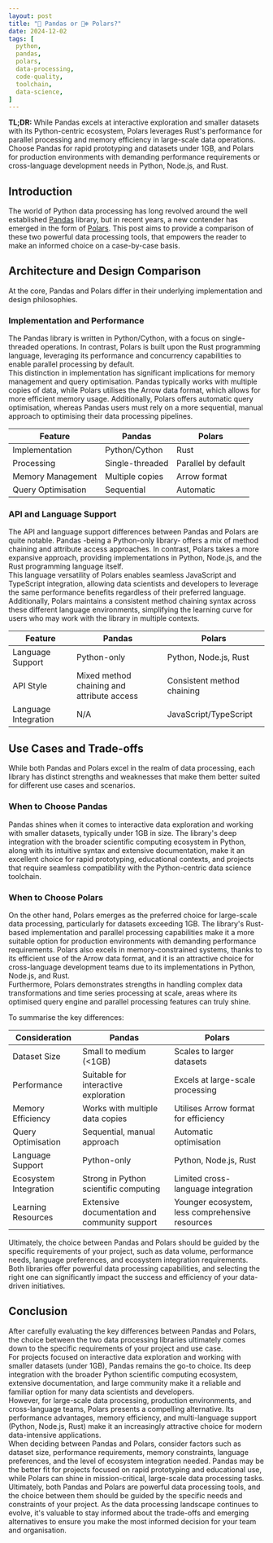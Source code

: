 ```yaml
---
layout: post
title: "🐼 Pandas or 🐻‍❄️ Polars?"
date: 2024-12-02
tags: [
  python,
  pandas,
  polars,
  data-processing,
  code-quality,
  toolchain,
  data-science,
]
---
```


**TL;DR:** While Pandas excels at interactive exploration and smaller datasets
with its Python-centric ecosystem, Polars leverages Rust's performance for
parallel processing and memory efficiency in large-scale data operations. Choose
Pandas for rapid prototyping and datasets under 1GB, and Polars for production
environments with demanding performance requirements or cross-language
development needs in Python, Node.js, and Rust.

<!--more-->

## Introduction

The world of Python data processing has long revolved around the well
established [Pandas](https://pandas.pydata.org/) library, but in recent years, a
new contender has emerged in the form of [Polars](https://pola.rs/). This post
aims to provide a comparison of these two powerful data processing tools, that
empowers the reader to make an informed choice on a case-by-case basis.

## Architecture and Design Comparison

At the core, Pandas and Polars differ in their underlying implementation and
design philosophies.

### Implementation and Performance

The Pandas library is written in Python/Cython, with a focus on single-threaded
operations. In contrast, Polars is built upon the Rust programming language,
leveraging its performance and concurrency capabilities to enable parallel
processing by default.\
This distinction in implementation has significant implications for memory
management and query optimisation. Pandas typically works with multiple copies
of data, while Polars utilises the Arrow data format, which allows for more
efficient memory usage. Additionally, Polars offers automatic query
optimisation, whereas Pandas users must rely on a more sequential, manual
approach to optimising their data processing pipelines.

| Feature            | Pandas          | Polars              |
| ------------------ | --------------- | ------------------- |
| Implementation     | Python/Cython   | Rust                |
| Processing         | Single-threaded | Parallel by default |
| Memory Management  | Multiple copies | Arrow format        |
| Query Optimisation | Sequential      | Automatic           |

### API and Language Support

The API and language support differences between Pandas and Polars are quite
notable. Pandas -being a Python-only library- offers a mix of method chaining
and attribute access approaches. In contrast, Polars takes a more expansive
approach, providing implementations in Python, Node.js, and the Rust programming
language itself.\
This language versatility of Polars enables seamless JavaScript and TypeScript
integration, allowing data scientists and developers to leverage the same
performance benefits regardless of their preferred language. Additionally,
Polars maintains a consistent method chaining syntax across these different
language environments, simplifying the learning curve for users who may work
with the library in multiple contexts.

| Feature              | Pandas                                     | Polars                     |
| -------------------- | ------------------------------------------ | -------------------------- |
| Language Support     | Python-only                                | Python, Node.js, Rust      |
| API Style            | Mixed method chaining and attribute access | Consistent method chaining |
| Language Integration | N/A                                        | JavaScript/TypeScript      |

## Use Cases and Trade-offs

While both Pandas and Polars excel in the realm of data processing, each library
has distinct strengths and weaknesses that make them better suited for different
use cases and scenarios.

### When to Choose Pandas

Pandas shines when it comes to interactive data exploration and working with
smaller datasets, typically under 1GB in size. The library's deep integration
with the broader scientific computing ecosystem in Python, along with its
intuitive syntax and extensive documentation, make it an excellent choice for
rapid prototyping, educational contexts, and projects that require seamless
compatibility with the Python-centric data science toolchain.

### When to Choose Polars

On the other hand, Polars emerges as the preferred choice for large-scale data
processing, particularly for datasets exceeding 1GB. The library's Rust-based
implementation and parallel processing capabilities make it a more suitable
option for production environments with demanding performance requirements.
Polars also excels in memory-constrained systems, thanks to its efficient use of
the Arrow data format, and it is an attractive choice for cross-language
development teams due to its implementations in Python, Node.js, and Rust.\
Furthermore, Polars demonstrates strengths in handling complex data
transformations and time series processing at scale, areas where its optimised
query engine and parallel processing features can truly shine.

To summarise the key differences:

| Consideration         | Pandas                                        | Polars                                          |
| --------------------- | --------------------------------------------- | ----------------------------------------------- |
| Dataset Size          | Small to medium (<1GB)                        | Scales to larger datasets                       |
| Performance           | Suitable for interactive exploration          | Excels at large-scale processing                |
| Memory Efficiency     | Works with multiple data copies               | Utilises Arrow format for efficiency            |
| Query Optimisation    | Sequential, manual approach                   | Automatic optimisation                          |
| Language Support      | Python-only                                   | Python, Node.js, Rust                           |
| Ecosystem Integration | Strong in Python scientific computing         | Limited cross-language integration              |
| Learning Resources    | Extensive documentation and community support | Younger ecosystem, less comprehensive resources |

Ultimately, the choice between Pandas and Polars should be guided by the
specific requirements of your project, such as data volume, performance needs,
language preferences, and ecosystem integration requirements. Both libraries
offer powerful data processing capabilities, and selecting the right one can
significantly impact the success and efficiency of your data-driven initiatives.

## Conclusion

After carefully evaluating the key differences between Pandas and Polars, the
choice between the two data processing libraries ultimately comes down to the
specific requirements of your project and use case.\
For projects focused on interactive data exploration and working with smaller
datasets (under 1GB), Pandas remains the go-to choice. Its deep integration with
the broader Python scientific computing ecosystem, extensive documentation, and
large community make it a reliable and familiar option for many data scientists
and developers.\
However, for large-scale data processing, production environments, and
cross-language teams, Polars presents a compelling alternative. Its performance
advantages, memory efficiency, and multi-language support (Python, Node.js,
Rust) make it an increasingly attractive choice for modern data-intensive
applications.\
When deciding between Pandas and Polars, consider factors such as dataset size,
performance requirements, memory constraints, language preferences, and the
level of ecosystem integration needed. Pandas may be the better fit for projects
focused on rapid prototyping and educational use, while Polars can shine in
mission-critical, large-scale data processing tasks.\
Ultimately, both Pandas and Polars are powerful data processing tools, and the
choice between them should be guided by the specific needs and constraints of
your project. As the data processing landscape continues to evolve, it's
valuable to stay informed about the trade-offs and emerging alternatives to
ensure you make the most informed decision for your team and organisation.
